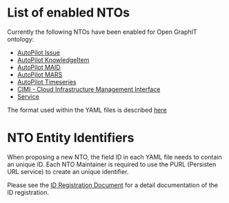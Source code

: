 List of enabled NTOs
====

Currently the following NTOs have been enabled for Open GraphIT ontology:

* [AutoPilot Issue](AutoPilot_Issue)
* [AutoPilot KnowledgeItem](AutoPilot_KnowledgeItem)
* [AutoPilot MAID](AutoPilot_MAID)
* [AutoPilot MARS](AutoPilot_MARS)
* [AutoPilot Timeseries](AutoPilot_Timeseries)
* [CIMI - Cloud Infrastructure Management Interface](DMTF_CIMI)
* [Service](Service)


The format used within the YAML files is described [here](../SGO/format/README.md)

   

NTO Entity Identifiers
====

When proposing a new NTO, the field ID in each YAML file needs to contain an unique ID. Each NTO Maintainer is required to use the PURL (Persisten URL service) to create an unique identifier. 

Please see the [ID Registration Document](PURL_ID_Registration.md) for a detail documentation of the ID registration.
